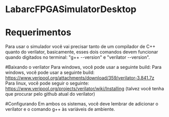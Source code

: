 # LabarcFPGASimulatorDesktop

# Requerimentos
Para usar o simulador você vai precisar tanto de um compilador de C++ quanto do verilator, basicamente, esses dois comandos devem funcionar quando digitados no terminal: "g++ --version" e "verilator --version".

#Baixando o verilator
Para windows, você pode usar a seguinte build: Para windows, você pode usar a seguinte build: https://www.veripool.org/attachments/download/359/verilator-3.841.7z
Para linux, você pode seguir o seguinte: https://www.veripool.org/projects/verilator/wiki/Installing (talvez você tenha que procurar pelo github atual do verilator)

#Configurando
Em ambos os sistemas, você deve lembrar de adicionar o verilator e o comando g++ às variáveis de ambiente.
